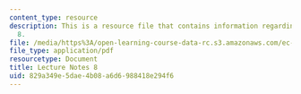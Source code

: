 ```yaml
---
content_type: resource
description: This is a resource file that contains information regarding lecture note
  8.
file: /media/https%3A/open-learning-course-data-rc.s3.amazonaws.com/ec-715-d-lab-disseminating-innovations-for-the-common-good-spring-2007/829a349e5dae4b08a6d6988418e294f6_MITEC_715S07_notes08.pdf
file_type: application/pdf
resourcetype: Document
title: Lecture Notes 8
uid: 829a349e-5dae-4b08-a6d6-988418e294f6
---
```

